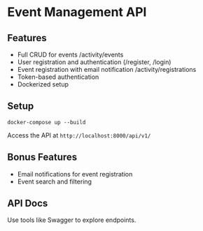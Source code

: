 # Event Management API

## Features
- Full CRUD for events /activity/events
- User registration and authentication (/register, /login)
- Event registration with email notification /activity/registrations
- Token-based authentication
- Dockerized setup

## Setup
```shell
docker-compose up --build
```

Access the API at `http://localhost:8000/api/v1/`

## Bonus Features
- Email notifications for event registration
- Event search and filtering

## API Docs
Use tools like Swagger to explore endpoints.
